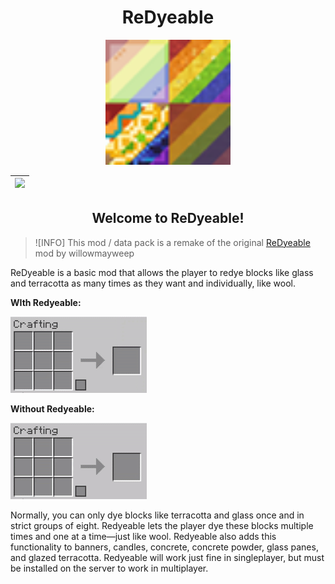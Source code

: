 <div align="center">

# ReDyeable

<img src="src/main/pack.png" width="200px">

<!-- | [![][modrinth-badge]][modrinth-link] | [![][curseforge-badge]][curseforge-link] | [![][discord-badge]][discord-link] |
| ------------------------------------ | ---------------------------------------- | ---------------------------------- | -->

| [![][modrinth-badge]][modrinth-link] |
| ------------------------------------ |

## Welcome to ReDyeable!

</div>

> ![INFO]
> This mod / data pack is a remake of the original [ReDyeable](https://www.curseforge.com/minecraft/mc-mods/redyeable) mod by willowmayweep

ReDyeable is a basic mod that allows the player to redye blocks like glass and terracotta as many times as they want and individually, like wool.

**WIth Redyeable:**

![](img/recipe1.gif)

**Without Redyeable:**

![](img/recipe2.gif)

Normally, you can only dye blocks like terracotta and glass once and in strict groups of eight. Redyeable lets the player dye these blocks multiple times and one at a time—just like wool. Redyeable also adds this functionality to banners, candles, concrete, concrete powder, glass panes, and glazed terracotta. Redyeable will work just fine in singleplayer, but must be installed on the server to work in multiplayer.

[modrinth-badge]: https://img.shields.io/modrinth/dt/{modrinth-project-id}?style=for-the-badge&logo=modrinth&labelColor=16181c&color=00ad5b
[modrinth-link]: https://modrinth.com/project/rLCrXpGS
<!-- [curseforge-badge]: https://img.shields.io/curseforge/dt/{curseforge-project-id}?style=for-the-badge&logo=curseforge&label=CurseForge%20Downloads&labelColor=0d0d0d&color=ff784d
[curseforge-link]: https://www.curseforge.com/projects/... -->
<!-- [discord-badge]: https://img.shields.io/discord/{discord-id}?style=for-the-badge&logo=discord&label=discord&labelColor=2b2d31&color=23a55a
[discord-link]: https://discord.com/invite/... -->
